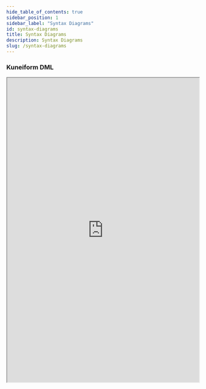 ```yaml
---
hide_table_of_contents: true
sidebar_position: 1
sidebar_label: "Syntax Diagrams"
id: syntax-diagrams
title: Syntax Diagrams
description: Syntax Diagrams
slug: /syntax-diagrams
---
```


### Kuneiform DML

<iframe
  width="100%"
  height="800"
  src="https://kwilteam.github.io/sql-grammar/"
></iframe>

<!-- ### statements

![statements](diagram/statements.svg)

### sql_stmt_list

![sql_stmt_list](diagram/sql_stmt_list.svg)

referenced by: [statements](#statements)

### sql_stmt

![sql_stmt](diagram/sql_stmt.svg)

referenced by: [sql_stmt_list](#sql_stmt_list)

### indexed_column

![indexed_column](diagram/indexed_column.svg)

referenced by: [upsert_clause](#upsert_clause)

### cte_table_name

![cte_table_name](diagram/cte_table_name.svg)

referenced by: [common_table_expression](#common_table_expression)

### common_table_expression

![common_table_expression](diagram/common_table_expression.svg)

referenced by: [common_table_stmt](#common_table_stmt)

### common_table_stmt

![common_table_stmt](diagram/common_table_stmt.svg)

referenced by: [delete_stmt](#delete_stmt), [insert_stmt](#insert_stmt), [select_stmt](#select_stmt), [update_stmt](#update_stmt)

### delete_stmt

![delete_stmt](diagram/delete_stmt.svg)

referenced by: [sql_stmt](#sql_stmt)

### variable

![variable](diagram/variable.svg)

referenced by: [expr](#expr)

### function_call

![function_call](diagram/function_call.svg)

referenced by: [expr](#expr)

### column_ref

![column_ref](diagram/column_ref.svg)

referenced by: [expr](#expr)

### when_clause

![when_clause](diagram/when_clause.svg)

referenced by: [expr](#expr)

### expr

![expr](diagram/expr.svg)

referenced by: [delete_stmt](#delete_stmt), [expr](#expr), [expr_list](#expr_list), [function_call](#function_call), [join_constraint](#join_constraint), [limit_stmt](#limit_stmt), [ordering_term](#ordering_term), [result_column](#result_column), [returning_clause_result_column](#returning_clause_result_column), [select_core](#select_core), [update_set_subclause](#update_set_subclause), [update_stmt](#update_stmt), [upsert_clause](#upsert_clause), [upsert_update](#upsert_update), [value_row](#value_row), [when_clause](#when_clause)

### subquery

![subquery](diagram/subquery.svg)

referenced by: [expr](#expr)

### expr_list

![expr_list](diagram/expr_list.svg)

referenced by: [expr](#expr)


### comparison_operator

![comparison_operator](diagram/comparison_operator.svg)

referenced by: [expr](#expr)

### cast_type

![cast_type](diagram/cast_type.svg)

referenced by: [type_cast](#type_cast)

### type_cast

![type_cast](diagram/type_cast.svg)

referenced by: [expr](#expr)

### boolean_value

![boolean_value](diagram/boolean_value.svg)

referenced by: [expr](#expr), [literal](#literal)

### string_value

![string_value](diagram/string_value.svg)

referenced by: [literal](#literal)

### numeric_value

![numeric_value](diagram/numeric_value.svg)

referenced by: [literal](#literal)

### literal

![literal](diagram/literal.svg)

referenced by: [expr](#expr)

### value_row

![value_row](diagram/value_row.svg)

referenced by: [values_clause](#values_clause)

### values_clause

![values_clause](diagram/values_clause.svg)

referenced by: [insert_stmt](#insert_stmt)

### insert_stmt

![insert_stmt](diagram/insert_stmt.svg)

referenced by: [sql_stmt](#sql_stmt)

### returning_clause

![returning_clause](diagram/returning_clause.svg)

referenced by: [delete_stmt](#delete_stmt), [insert_stmt](#insert_stmt), [update_stmt](#update_stmt)

### upsert_update

![upsert_update](diagram/upsert_update.svg)

referenced by: [upsert_clause](#upsert_clause)

### upsert_clause

![upsert_clause](diagram/upsert_clause.svg)

referenced by: [insert_stmt](#insert_stmt)

### select_stmt_core

![select_stmt_core](diagram/select_stmt_core.svg)

referenced by: [common_table_expression](#common_table_expression), [select_stmt](#select_stmt), [subquery](#subquery), [table_or_subquery](#table_or_subquery)

### select_stmt

![select_stmt](diagram/select_stmt.svg)

referenced by: [sql_stmt](#sql_stmt)

### join_clause

![join_clause](diagram/join_clause.svg)

referenced by: [select_core](#select_core), [update_stmt](#update_stmt)

### select_core

![select_core](diagram/select_core.svg)

referenced by: [select_stmt_core](#select_stmt_core)

### table_or_subquery

![table_or_subquery](diagram/table_or_subquery.svg)

referenced by: [join_clause](#join_clause), [select_core](#select_core), [update_stmt](#update_stmt)

### result_column

![result_column](diagram/result_column.svg)

referenced by: [select_core](#select_core)

### returning_clause_result_column

![returning_clause_result_column](diagram/returning_clause_result_column.svg)

referenced by: [returning_clause](#returning_clause) 

### join_operator

![join_operator](diagram/join_operator.svg)

referenced by: [join_clause](#join_clause)

### join_constraint

![join_constraint](diagram/join_constraint.svg)

referenced by: [join_clause](#join_clause)

### compound_operator

![compound_operator](diagram/compound_operator.svg)

referenced by: [select_stmt_core](#select_stmt_core)

### update_set_subclause

![update_set_subclause](diagram/update_set_subclause.svg)

referenced by: [update_stmt](#update_stmt)

### update_stmt

![update_stmt](diagram/update_stmt.svg)

referenced by: [sql_stmt](#sql_stmt)

### column_name_list

![column_name_list](diagram/column_name_list.svg)

referenced by: [update_set_subclause](#update_set_subclause), [upsert_update](#upsert_update)

### qualified_table_name

![qualified_table_name](diagram/qualified_table_name.svg)

referenced by: [delete_stmt](#delete_stmt), [update_stmt](#update_stmt)

### order_by_stmt

![order_by_stmt](diagram/order_by_stmt.svg)

referenced by: [select_stmt_core](#select_stmt_core)

### limit_stmt

![limit_stmt](diagram/limit_stmt.svg)

referenced by: [select_stmt_core](#select_stmt_core)

### ordering_term

![ordering_term](diagram/ordering_term.svg)

referenced by: [order_by_stmt](#order_by_stmt)

### asc_desc

![asc_desc](diagram/asc_desc.svg)

referenced by: [ordering_term](#ordering_term)

### function_keyword

![function_keyword](diagram/function_keyword.svg)

referenced by: [function_name](#function_name)

### function_name

![function_name](diagram/function_name.svg)

referenced by: [function_call](#function_call)

### table_name

![table_name](diagram/table_name.svg)

referenced by: [column_ref](#column_ref), [cte_table_name](#cte_table_name), [insert_stmt](#insert_stmt), [qualified_table_name](#qualified_table_name), [result_column](#result_column), [table_or_subquery](#table_or_subquery)

### table_alias

![table_alias](diagram/table_alias.svg)

referenced by: [insert_stmt](#insert_stmt), [qualified_table_name](#qualified_table_name), [table_or_subquery](#table_or_subquery)

### column_name

![column_name](diagram/column_name.svg)

referenced by: [column_name_list](#column_name_list), [column_ref](#column_ref), [cte_table_name](#cte_table_name), [indexed_column](#indexed_column), [insert_stmt](#insert_stmt), [update_set_subclause](#update_set_subclause), [upsert_update](#upsert_update)

### column_alias

![column_alias](diagram/column_alias.svg)

referenced by: [result_column](#result_column), [returning_clause_result_column](#returning_clause_result_column)

### collation_name

![collation_name](diagram/collation_name.svg)

referenced by: [expr](#expr)

### index_name

![index_name](diagram/index_name.svg)

### EOF

![EOF](diagram/EOF.svg)

referenced by: [statements](#statements) -->